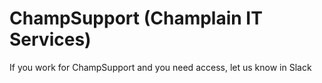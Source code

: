 # ChampSupport (Champlain IT Services)

If you work for ChampSupport and you need access, let us know in Slack
